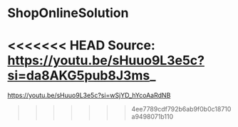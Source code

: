 # ShopOnlineSolution

<<<<<<< HEAD
Source: https://youtu.be/sHuuo9L3e5c?si=da8AKG5pub8J3ms_
=======
https://youtu.be/sHuuo9L3e5c?si=wSjYD_hYcoAaRdNB
>>>>>>> 4ee7789cdf792b6ab9f0b0c18710a9498071b110
